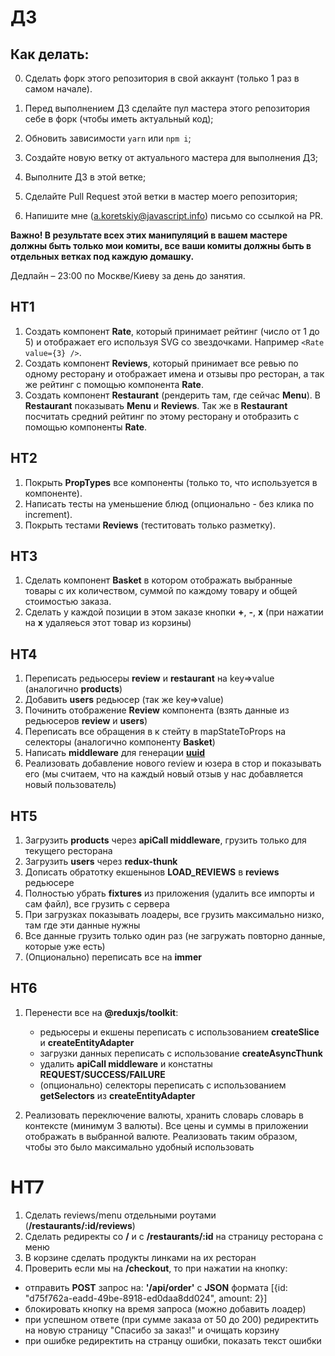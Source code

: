 # ДЗ

## Как делать:

0. Сделать форк этого репозитория в свой аккаунт (только 1 раз в самом начале).

1. Перед выполнением ДЗ сделайте пул мастера этого репозитория себе в форк (чтобы иметь актуальный код);
2. Обновить зависимости `yarn` или `npm i`;
3. Создайте новую ветку от актуального мастера для выполнения ДЗ;
4. Выполните ДЗ в этой ветке;
5. Сделайте Pull Request этой ветки в мастер моего репозитория;
6. Напишите мне (a.koretskiy@javascript.info) письмо со ссылкой на PR.

**Важно! В результате всех этих манипуляций в вашем мастере должны быть только мои комиты, все ваши комиты должны быть в отдельных ветках под каждую домашку.**

Дедлайн – 23:00 по Москве/Киеву за день до занятия.

## HT1

1. Создать компонент **Rate**, который принимает рейтинг (число от 1 до 5) и отображает его используя SVG со звездочками. Например `<Rate value={3} />`.
2. Создать компонент **Reviews**, который принимает все ревью по одному ресторану и отображает имена и отзывы про ресторан, а так же рейтинг с помощью компонента **Rate**.
3. Создать компонент **Restaurant** (рендерить там, где сейчас **Menu**). В **Restaurant** показывать **Menu** и **Reviews**. Так же в **Restaurant** посчитать средний рейтинг по этому ресторану и отобразить с помощью компоненты **Rate**.

## HT2

1. Покрыть **PropTypes** все компоненты (только то, что используется в компоненте).
2. Написать тесты на уменьшение блюд (опционально - без клика по increment).
3. Покрыть тестами **Reviews** (теститовать только разметку).

## HT3

1. Сделать компонент **Basket** в котором отображать выбранные товары с их количеством, суммой по каждому товару и общей стоимостью заказа.
2. Сделать у каждой позиции в этом заказе кнопки **+**, **-**, **х** (при нажатии на **х** удаляеься этот товар из корзины)

## HT4

1. Переписать редьюсеры **review** и **restaurant** на key=>value (аналогично **products**)
2. Добавить **users** редьюсер (так же key=>value)
3. Починить отображение **Review** компонента (взять данные из редьюсеров **review** и **users**)
4. Переписать все обращения в к стейту в mapStateToProps на селекторы (аналогично компоненту **Basket**)
5. Написать **middleware** для генерации **[uuid](https://github.com/uuidjs/uuid)**
6. Реализовать добавление нового review и юзера в стор и показывать его (мы считаем, что на каждый новый отзыв у нас добавляется новый пользователь)

## HT5

1. Загрузить **products** через **apiCall middleware**, грузить только для текущего ресторана
2. Загрузить **users** через **redux-thunk**
3. Дописать обратотку екшенынов **LOAD_REVIEWS** в **reviews** редьюсере
4. Полностью убрать **fixtures** из приложения (удалить все импорты и сам файл), все грузить с сервера
5. При загрузках показывать лоадеры, все грузить максимально низко, там где эти данные нужны
6. Все данные грузить только один раз (не загружать повторно данные, которые уже есть)
7. (Опционально) переписать все на **immer**

## HT6

1. Перенести все на **@reduxjs/toolkit**:

   - редьюсеры и екшены переписать с использованием **createSlice** и **createEntityAdapter**
   - загрузки данных переписать с использование **createAsyncThunk**
   - удалить **apiCall middleware** и констатны **REQUEST/SUCCESS/FAILURE**
   - (опционально) селекторы переписать с использованием **getSelectors** из **createEntityAdapter**

2. Реализовать переключение валюты, хранить словарь словарь в контексте (минимум 3 валюты). Все цены и суммы в приложении отображать в выбранной валюте. Реализовать таким образом, чтобы это было максимально удобный использовать

# HT7

1. Сделать reviews/menu отдельными роутами (**/restaurants/:id/reviews**)
2. Сделать редиректы со **/** и с **/restaurants/:id** на страницу ресторана с меню
3. В корзине сделать продукты линками на их ресторан
4. Проверить если мы на **/checkout**, то при нажатии на кнопку:

- отправить **POST** запрос на: **'/api/order'** с **JSON** формата [{id: "d75f762a-eadd-49be-8918-ed0daa8dd024", amount: 2}]
- блокировать кнопку на время запроса (можно добавить лоадер)
- при успешном ответе (при сумме заказа от 50 до 200) редиректить на новую страницу "Спасибо за заказ!" и очищать корзину
- при ошибке редиректить на странцу ошибки, показать текст ошибки

